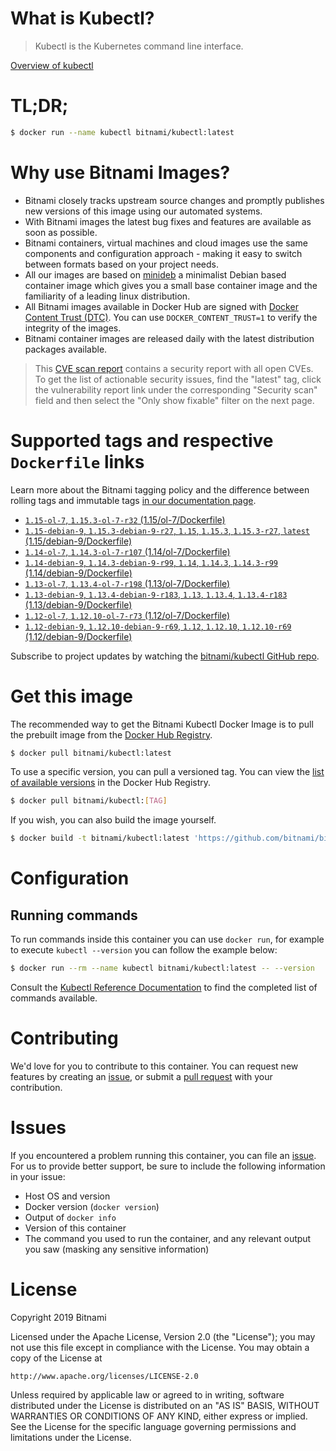 
# What is Kubectl?

> Kubectl is the Kubernetes command line interface.

[Overview of kubectl](https://kubernetes.io/docs/reference/kubectl/overview/)

# TL;DR;

```bash
$ docker run --name kubectl bitnami/kubectl:latest
```

# Why use Bitnami Images?

* Bitnami closely tracks upstream source changes and promptly publishes new versions of this image using our automated systems.
* With Bitnami images the latest bug fixes and features are available as soon as possible.
* Bitnami containers, virtual machines and cloud images use the same components and configuration approach - making it easy to switch between formats based on your project needs.
* All our images are based on [minideb](https://github.com/bitnami/minideb) a minimalist Debian based container image which gives you a small base container image and the familiarity of a leading linux distribution.
* All Bitnami images available in Docker Hub are signed with [Docker Content Trust (DTC)](https://docs.docker.com/engine/security/trust/content_trust/). You can use `DOCKER_CONTENT_TRUST=1` to verify the integrity of the images.
* Bitnami container images are released daily with the latest distribution packages available.


> This [CVE scan report](https://quay.io/repository/bitnami/kubectl?tab=tags) contains a security report with all open CVEs. To get the list of actionable security issues, find the "latest" tag, click the vulnerability report link under the corresponding "Security scan" field and then select the "Only show fixable" filter on the next page.

# Supported tags and respective `Dockerfile` links

Learn more about the Bitnami tagging policy and the difference between rolling tags and immutable tags [in our documentation page](https://docs.bitnami.com/containers/how-to/understand-rolling-tags-containers/).


* [`1.15-ol-7`, `1.15.3-ol-7-r32` (1.15/ol-7/Dockerfile)](https://github.com/bitnami/bitnami-docker-kubectl/blob/1.15.3-ol-7-r32/1.15/ol-7/Dockerfile)
* [`1.15-debian-9`, `1.15.3-debian-9-r27`, `1.15`, `1.15.3`, `1.15.3-r27`, `latest` (1.15/debian-9/Dockerfile)](https://github.com/bitnami/bitnami-docker-kubectl/blob/1.15.3-debian-9-r27/1.15/debian-9/Dockerfile)
* [`1.14-ol-7`, `1.14.3-ol-7-r107` (1.14/ol-7/Dockerfile)](https://github.com/bitnami/bitnami-docker-kubectl/blob/1.14.3-ol-7-r107/1.14/ol-7/Dockerfile)
* [`1.14-debian-9`, `1.14.3-debian-9-r99`, `1.14`, `1.14.3`, `1.14.3-r99` (1.14/debian-9/Dockerfile)](https://github.com/bitnami/bitnami-docker-kubectl/blob/1.14.3-debian-9-r99/1.14/debian-9/Dockerfile)
* [`1.13-ol-7`, `1.13.4-ol-7-r198` (1.13/ol-7/Dockerfile)](https://github.com/bitnami/bitnami-docker-kubectl/blob/1.13.4-ol-7-r198/1.13/ol-7/Dockerfile)
* [`1.13-debian-9`, `1.13.4-debian-9-r183`, `1.13`, `1.13.4`, `1.13.4-r183` (1.13/debian-9/Dockerfile)](https://github.com/bitnami/bitnami-docker-kubectl/blob/1.13.4-debian-9-r183/1.13/debian-9/Dockerfile)
* [`1.12-ol-7`, `1.12.10-ol-7-r73` (1.12/ol-7/Dockerfile)](https://github.com/bitnami/bitnami-docker-kubectl/blob/1.12.10-ol-7-r73/1.12/ol-7/Dockerfile)
* [`1.12-debian-9`, `1.12.10-debian-9-r69`, `1.12`, `1.12.10`, `1.12.10-r69` (1.12/debian-9/Dockerfile)](https://github.com/bitnami/bitnami-docker-kubectl/blob/1.12.10-debian-9-r69/1.12/debian-9/Dockerfile)

Subscribe to project updates by watching the [bitnami/kubectl GitHub repo](https://github.com/bitnami/bitnami-docker-kubectl).

# Get this image

The recommended way to get the Bitnami Kubectl Docker Image is to pull the prebuilt image from the [Docker Hub Registry](https://hub.docker.com/r/bitnami/kubectl).

```bash
$ docker pull bitnami/kubectl:latest
```

To use a specific version, you can pull a versioned tag. You can view the [list of available versions](https://hub.docker.com/r/bitnami/kubectl/tags/) in the Docker Hub Registry.

```bash
$ docker pull bitnami/kubectl:[TAG]
```

If you wish, you can also build the image yourself.

```bash
$ docker build -t bitnami/kubectl:latest 'https://github.com/bitnami/bitnami-docker-kubectl.git#master:1.15/debian-9'
```

# Configuration

## Running commands

To run commands inside this container you can use `docker run`, for example to execute `kubectl --version` you can follow the example below:

```bash
$ docker run --rm --name kubectl bitnami/kubectl:latest -- --version
```

Consult the [Kubectl Reference Documentation](https://kubernetes.io/docs/reference/generated/kubectl/kubectl-commands) to find the completed list of commands available.

# Contributing

We'd love for you to contribute to this container. You can request new features by creating an [issue](https://github.com/bitnami/bitnami-docker-kubectl/issues), or submit a [pull request](https://github.com/bitnami/bitnami-docker-kubectl/pulls) with your contribution.

# Issues

If you encountered a problem running this container, you can file an [issue](https://github.com/bitnami/bitnami-docker-kubectl/issues). For us to provide better support, be sure to include the following information in your issue:

- Host OS and version
- Docker version (`docker version`)
- Output of `docker info`
- Version of this container
- The command you used to run the container, and any relevant output you saw (masking any sensitive information)

# License

Copyright 2019 Bitnami

Licensed under the Apache License, Version 2.0 (the "License");
you may not use this file except in compliance with the License.
You may obtain a copy of the License at

    http://www.apache.org/licenses/LICENSE-2.0

Unless required by applicable law or agreed to in writing, software
distributed under the License is distributed on an "AS IS" BASIS,
WITHOUT WARRANTIES OR CONDITIONS OF ANY KIND, either express or implied.
See the License for the specific language governing permissions and
limitations under the License.

